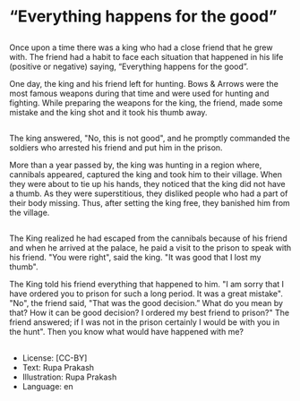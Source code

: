 # “Everything happens for the good”

##
Once upon a time there was a king who had a close friend that he grew with. The friend had a habit to face each situation that happened in his life (positive or negative) saying, “Everything happens for the good”.

One day, the king and his friend left for hunting. Bows & Arrows were the most famous weapons during that time and were used for hunting and fighting. While preparing the weapons for the king, the friend, made some mistake and the king shot and it took his thumb away.

##
The king answered, "No, this is not good", and he promptly commanded the soldiers who arrested his friend and put him in the prison.

More than a year passed by, the king was hunting in a region where, cannibals appeared, captured the king and took him to their village. When they were about to tie up his hands, they noticed that the king did not have a thumb. As they were superstitious, they disliked people who had a part of their body missing. Thus, after setting the king free, they banished him from the village.

##
The King realized he had escaped from the cannibals because of his friend and when he arrived at the palace, he paid a visit to the prison to speak with his friend. "You were right", said the king. "It was good that I lost my thumb".

The King told his friend everything that happened to him. "I am sorry that I have ordered you to prison for such a long period. It was a great mistake". "No", the friend said, "That was the good decision.” What do you mean by that? How it can be good decision? I ordered my best friend to prison?" The friend answered; if I was not in the prison certainly I would be with you in the hunt". Then you know what would have happened with me?

##
* License: [CC-BY]
* Text: Rupa Prakash
* Illustration: Rupa Prakash
* Language: en

